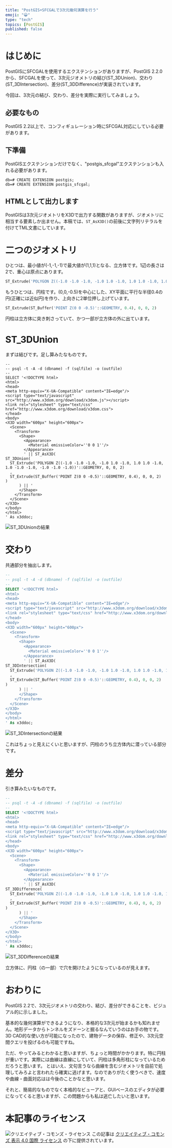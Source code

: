 ```yaml
---
title: "PostGIS+SFCGALで3次元幾何演算を行う"
emoji: "😀"
type: "tech"
topics: [PostGIS]
published: false
---
```

# はじめに

PostGISにSFCGALを使用するエクステンションがありますが、PostGIS 2.2.0から、SFCGALを使って、3次元ジオメトリの結び(ST_3DUnion)、交わり(ST_3DIntersection)、差分(ST_3DDifference)が実装されています。

今回は、3次元の結び、交わり、差分を実際に実行してみましょう。

## 必要なもの
PostGIS 2.2以上で、コンフィギュレーション時にSFCGAL対応にしている必要があります。

## 下準備
PostGISエクステンションだけでなく、"postgis_sfcgal"エクステンションも入れる必要があります。

```psql
db=# CREATE EXTENSION postgis;
db=# CREATE EXTENSION postgis_sfcgal;
```

## HTMLとして出力します

PostGISは3次元ジオメトリをX3Dで出力する関数がありますが、ジオメトリに相当する要素しか出ません。本稿では、``ST_AsX3D()``の前後に文字列リテラルを付けてTML文書にしています。

# 二つのジオメトリ

ひとつは、最小値が(-1,-1,-1)で最大値が(1,1,1)となる、立方体です。1辺の長さは2で、重心は原点にあります。

```sql
ST_Extrude('POLYGON Z((-1.0 -1.0 -1.0, -1.0 1.0 -1.0, 1.0 1.0 -1.0, 1.0 -1.0 -1.0, -1.0 -1.0 -1.0))'::GEOMETRY, 0, 0, 2)
```

もうひとつは、円柱です。(0,0,-0.5)を中心にした、XY平面に平行な半径0.4の円(正確には近似円)を作り、上向きに2単位押し上げています。

```sql
ST_Extrude(ST_Buffer('POINT Z(0 0 -0.5)'::GEOMETRY, 0.4), 0, 0, 2)
```

円柱は立方体に突き刺さっていて、かつ一部が立方体の外に出ています。

# ST_3DUnion

まずは結びです。足し算みたなものです。

```psql
--
-- psql -t -A -d (dbname) -f (sqlfile) -o (outfile)
--
SELECT '<!DOCTYPE html>
<html>
<head>
<meta http-equiv="X-UA-Compatible" content="IE=edge"/> 
<script type="text/javascript" src="http://www.x3dom.org/download/x3dom.js"></script> 
<link rel="stylesheet" type="text/css" href="http://www.x3dom.org/download/x3dom.css">
</head>
<body>
<X3D width="600px" height="600px">
  <Scene>
    <Transform>
      <Shape>
        <Appearance>
          <Material emissiveColor=''0 0 1''/>   
        </Appearance> 
        ' || ST_AsX3D(
ST_3DUnion(
  ST_Extrude('POLYGON Z((-1.0 -1.0 -1.0, -1.0 1.0 -1.0, 1.0 1.0 -1.0, 1.0 -1.0 -1.0, -1.0 -1.0 -1.0))'::GEOMETRY, 0, 0, 2)
  ,
  ST_Extrude(ST_Buffer('POINT Z(0 0 -0.5)'::GEOMETRY, 0.4), 0, 0, 2)
)
      ) || '
      </Shape>
    </Transform>
  </Scene>
</X3D>
</body>
</html>
' As x3ddoc;
```

![ST_3DUnionの結果](https://storage.googleapis.com/zenn-user-upload/vwd9r0zrl5n61lqkgnh2zejeiss1)

# 交わり

共通部分を抽出します。

```sql
--
-- psql -t -A -d (dbname) -f (sqlfile) -o (outfile)
--
SELECT '<!DOCTYPE html>
<html>
<head>
<meta http-equiv="X-UA-Compatible" content="IE=edge"/> 
<script type="text/javascript" src="http://www.x3dom.org/download/x3dom.js"></script> 
<link rel="stylesheet" type="text/css" href="http://www.x3dom.org/download/x3dom.css">
</head>
<body>
<X3D width="600px" height="600px">
  <Scene>
    <Transform>
      <Shape>
        <Appearance>
          <Material emissiveColor=''0 0 1''/>   
        </Appearance> 
        ' || ST_AsX3D(
ST_3DIntersection(
  ST_Extrude('POLYGON Z((-1.0 -1.0 -1.0, -1.0 1.0 -1.0, 1.0 1.0 -1.0, 1.0 -1.0 -1.0, -1.0 -1.0 -1.0))'::GEOMETRY, 0, 0, 2)
  ,
  ST_Extrude(ST_Buffer('POINT Z(0 0 -0.5)'::GEOMETRY, 0.4), 0, 0, 2)
)
      ) || '
      </Shape>
    </Transform>
  </Scene>
</X3D>
</body>
</html>
' As x3ddoc;
```

![ST_3DIntersectionの結果](https://storage.googleapis.com/zenn-user-upload/r7c4jyof8hdbofp4eibzac7ch8u8)

これはちょっと見えにくいと思いますが、円柱のうち立方体内に潜っている部分です。

# 差分

引き算みたいなものです。

```sql
--
-- psql -t -A -d (dbname) -f (sqlfile) -o (outfile)
--
SELECT '<!DOCTYPE html>
<html>
<head>
<meta http-equiv="X-UA-Compatible" content="IE=edge"/> 
<script type="text/javascript" src="http://www.x3dom.org/download/x3dom.js"></script> 
<link rel="stylesheet" type="text/css" href="http://www.x3dom.org/download/x3dom.css">
</head>
<body>
<X3D width="600px" height="600px">
  <Scene>
    <Transform>
      <Shape>
        <Appearance>
          <Material emissiveColor=''0 0 1''/>   
        </Appearance> 
        ' || ST_AsX3D(
ST_3DDifference(
  ST_Extrude('POLYGON Z((-1.0 -1.0 -1.0, -1.0 1.0 -1.0, 1.0 1.0 -1.0, 1.0 -1.0 -1.0, -1.0 -1.0 -1.0))'::GEOMETRY, 0, 0, 2)
  ,
  ST_Extrude(ST_Buffer('POINT Z(0 0 -0.5)'::GEOMETRY, 0.4), 0, 0, 2)
)
      ) || '
      </Shape>
    </Transform>
  </Scene>
</X3D>
</body>
</html>
' As x3ddoc;
```

![ST_3DDifferenceの結果](https://storage.googleapis.com/zenn-user-upload/iuum8ax2dsz69n0h22v8zkrgk7dg)

立方体に、円柱（の一部）で穴を開けたようになっているのが見えます。

# おわりに

PostGIS 2.2で、3次元ジオメトリの交わり、結び、差分ができることを、ビジュアル的に示しました。

基本的な幾何演算ができるようになり、本格的な3次元が始まるかも知れません。地形データからトンネルをズドーンと掘るなんていうのはお手の物です。3D CAD的な使い方が可能になったので、建物データの保存、修正や、3次元空間クエリを投げるのも可能ですね。

ただ、やってみるとわかると思いますが、ちょっと時間がかかります。特に円柱が重いです。実際には曲線は直線にしていて、円柱は多角形柱になっているためだろうと思います。
とはいえ、文句言うなら曲線を含むジオメトリを自前で処理してみろよと言われたら確実に逃げます。なのでありがたく使うべきで、速度や曲線・曲面対応はは今後のことかなと思います。

それと、簡易的なものでなく本格的なビューアと、GUIベースのエディタが必要になってくると思いますが、この問題からも私は逃亡したいと思います。

# 本記事のライセンス


![クリエイティブ・コモンズ・ライセンス](https://i.creativecommons.org/l/by/4.0/88x31.png)
この記事は [クリエイティブ・コモンズ 表示 4.0 国際 ライセンス](http://creativecommons.org/licenses/by/4.0/">) の下に提供されています。
